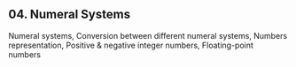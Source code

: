 ## 04. Numeral Systems
Numeral systems, Conversion between different numeral systems, Numbers representation, Positive & negative integer numbers, Floating-point numbers
